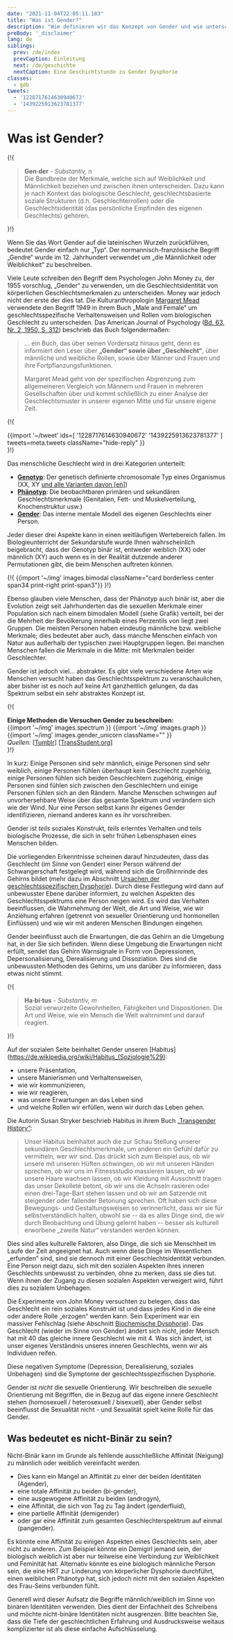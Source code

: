 ```yaml
---
date: "2021-11-04T22:05:11.183"
title: "Was ist Gender?"
description: "Wie definieren wir das Konzept von Gender und wie unterscheidet es sich von Sex?"
preBody: '_disclaimer'
lang: de
siblings:
  prev: /de/index
  prevCaption: Einleitung
  next: /de/geschichte
  nextCaption: Eine Geschichtstunde zu Gender Dysphorie
classes:
  - gdb
tweets:
  - '1228717614630940672'
  - '1439225913623781377'
---
```


# Was ist Gender?

{!{
<div class="gutter">
  <blockquote>
    <strong>Gen·der</strong> - <em>Substantiv, n</em><br>
    Die Bandbreite der Merkmale, welche sich auf Weiblichkeit und Männlichkeit beziehen und zwischen ihnen unterscheiden. Dazu kann je nach Kontext das biologische Geschlecht, geschlechtsbasierte soziale Strukturen (d.h. Geschlechterrollen) oder die Geschlechtsidentität (das persönliche Empfinden des eigenen Geschlechts) gehören.
  </blockquote>
</div>
}!}

Wenn Sie das Wort Gender auf die lateinischen Wurzeln zurückführen, bedeutet Gender einfach nur „Typ“. Der normannisch-französische Begriff „Gendre“ wurde im 12. Jahrhundert verwendet um „die Männlichkeit oder Weiblichkeit“ zu beschreiben. 

Viele Leute schreiben den Begriff dem Psychologen John Money zu, der 1955 vorschlug, „Gender“ zu verwenden, um die Geschlechtsidentität von körperlichen Geschlechtsmerkmalen zu unterscheiden. Money war jedoch nicht der erste der dies tat. Die Kulturanthropologin [Margaret Mead](https://de.wikipedia.org/wiki/Margaret_Mead) verwendete den Begriff 1949 in ihrem Buch „Male and Female“ um geschlechtsspezifische Verhaltensweisen und Rollen vom biologischen Geschlecht zu unterscheiden. Das American Journal of Psychology ([Bd. 63, Nr. 2, 1950, S. 312](https://www.jstor.org/stable/1418948)) beschrieb das Buch folgendermaßen:

> … ein Buch, das über seinen Vordersatz hinaus geht, denn es informiert den Leser über **„Gender“ sowie über „Geschlecht“**, über männliche und weibliche Rollen, sowie über Männer und Frauen und ihre Fortpflanzungsfunktionen.
>
> Margaret Mead geht von der spezifischen Abgrenzung zum allgemeineren Vergleich von Männern und Frauen in mehreren Gesellschaften über und kommt schließlich zu einer Analyse der Geschlechtsmuster in unserer eigenen Mitte und für unsere eigene Zeit.

{!{
<div class="gutter">
  {{import '~/tweet' ids=[
    '1228717614630940672'
    '1439225913623781377'
  ] tweets=meta.tweets className="hide-reply" }}
</div>
}!}

Das menschliche Geschlecht wird in drei Kategorien unterteilt:

- **[Genotyp](https://de.wikipedia.org/wiki/Genotyp)**: Der genetisch definierte chromosomale Typ eines Organismus (XX, XY [und alle Varianten davon [en]](https://twitter.com/sciencevet2/status/1035250518870900737?lang=en))
- **[Phänotyp](https://de.wikipedia.org/wiki/Ph%C3%A4notyp)**: Die beobachtbaren primären und sekundären Geschlechtsmerkmale (Genitalien, Fett- und Muskelverteilung, Knochenstruktur usw.)
- **[Gender](https://de.wikipedia.org/wiki/Gender)**: Das interne mentale Modell des eigenen Geschlechts einer Person.

Jeder dieser drei Aspekte kann in einen weitläufigen Wertebereich fallen. Im Biologieunterricht der Sekundarstufe wurde Ihnen wahrscheinlich beigebracht, dass der Genotyp binär ist, entweder weiblich (XX) oder männlich (XY) auch wenn es in der Realität dutzende anderer Permutationen gibt, die beim Menschen auftreten können.

{!{ {{import '~/img' images.bimodal className="card borderless center span34 print-right print-span3"}} }!}

Ebenso glauben viele Menschen, dass der Phänotyp auch binär ist, aber die Evolution zeigt seit Jahrhunderten das die sexuellen Merkmale einer Population sich nach einem bimodalen Modell (siehe Grafik) verteilt, bei der die Mehrheit der Bevölkerung innerhalb eines Perzentils von liegt zwei Gruppen. Die meisten Personen haben eindeutig männliche bzw. weibliche Merkmale; dies bedeutet aber auch, dass manche Menschen einfach von Natur aus außerhalb der typischen zwei Hauptgruppen liegen. Bei manchen Menschen fallen die Merkmale in die Mitte: mit Merkmalen beider Geschlechter.

Gender ist jedoch viel… abstrakter. Es gibt viele verschiedene Arten wie Menschen versucht haben das Geschlechtsspektrum zu veranschaulichen, aber bisher ist es noch auf keine Art ganzheitlich gelungen, da das Spektrum selbst ein sehr abstraktes Konzept ist.

{!{
<div class="">
  <div class="card">
    <div class="card-header"><strong>Einige Methoden die Versuchen Gender zu beschreiben:</strong></div>
    <div class="card-body flex flex-row">
      {{import '~/img' images.spectrum }}
      {{import '~/img' images.graph }}
      {{import '~/img' images.gender_unicorn className="" }}
    </div>
    <div class="card-body">
      <em>Quellen:</em>
      [<a href="https://bahamutzero.tumblr.com/post/56838411871/gender-a-visual-guide-when-most-people-think-of">Tumblr</a>]
      [<a href="http://www.transstudent.org/gender">TransStudent.org</a>]
    </div>
  </div>
</div>
}!}

In kurz: Einige Personen sind sehr männlich, einige Personen sind sehr weiblich, einige Personen fühlen überhaupt kein Geschlecht zugehörig, einige Personen fühlen sich beiden Geschlechtern zugehörig, einige Personen sind fühlen sich zwischen den Geschlechtern und einige Personen fühlen sich an den Rändern. Manche Menschen schwingen auf unvorhersehbare Weise über das gesamte Spektrum und verändern sich wie der Wind. Nur eine Person selbst kann ihr eigenes Gender identifizieren, niemand anderes kann es ihr vorschreiben.

Gender ist *teils* soziales Konstrukt, *teils* erlerntes Verhalten und teils biologische Prozesse, die sich in sehr frühen Lebensphasen eines Menschen bilden.

Die vorliegenden Erkenntnisse scheinen darauf hinzudeuten, dass das Geschlecht (im Sinne von Gender) einer Person während der Schwangerschaft festgelegt wird, während sich die Großhirnrinde des Gehirns bildet (mehr dazu im Abschnitt [Ursachen der geschlechtsspezifischen Dysphorie](/de/ursachen)). Durch diese Festlegung wird dann auf unbewusster Ebene darüber informiert, zu welchen Aspekten des Geschlechtsspektrums eine Person neigen wird. Es wird das Verhalten beeinflussen, die Wahrnehmung der Welt, die Art und Weise, wie wir Anziehung erfahren (getrennt von sexueller Orientierung und hormonellen Einflüssen) und wie wir mit anderen Menschen Bindungen eingehen.

Gender beeinflusst auch die Erwartungen, die das Gehirn an die Umgebung hat, in der Sie sich befinden. Wenn diese Umgebung die Erwartungen nicht erfüllt, sendet das Gehirn Warnsignale in Form von Depressionen, Depersonalisierung, Derealisierung und Dissoziation. Dies sind die unbewussten Methoden des Gehirns, um uns darüber zu informieren, dass etwas nicht stimmt.

{!{
<div class="gutter"><blockquote>
  <strong>Ha·bi·tus</strong> - <em>Substantiv, m</em><br>
  Sozial verwurzelte Gewohnheiten, Fähigkeiten und Dispositionen. Die Art und Weise, wie ein Mensch die Welt wahrnimmt und darauf reagiert.
</blockquote></div>
}!}

Auf der sozialen Seite beinhaltet Gender unseren [Habitus](https://de.wikipedia.org/wiki/Habitus_(Soziologie%29):

- unsere Präsentation,
- unsere Manierismen und Verhaltensweisen,
- wie wir kommunizieren,
- wie wir reagieren,
- was unsere Erwartungen an das Leben sind
- und welche Rollen wir erfüllen, wenn wir durch das Leben gehen.

Die Autorin Susan Stryker beschrieb Habitus in ihrem Buch [„Transgender History“](https://smile.amazon.com/Transgender-History-second-Todays-Revolution/dp/158005689X):

> Unser Habitus beinhaltet auch die zur Schau Stellung unserer sekundären Geschlechtsmerkmale, um anderen ein Gefühl dafür zu vermitteln, wer wir sind. Das drückt sich zum Beispiel aus, ob wir unsere mit unseren Hüften schwingen, ob wir mit unseren Händen sprechen, ob wir uns im Fitnessstudio massieren lassen, ob wir unsere Haare wachsen lassen, ob wir Kleidung mit Ausschnitt tragen das unser Dekolleté betont, ob wir uns die Achseln rasieren oder einen drei-Tage-Bart stehen lassen und ob wir am Satzende mit steigender oder fallender Betonung sprechen. Oft haben sich diese Bewegungs- und Gestaltungsweisen so verinnerlicht, dass wir sie für selbstverständlich halten, obwohl sie -- da es alles Dinge sind, die wir durch Beobachtung und Übung gelernt haben -- besser als kulturell erworbene „zweite Natur“ verstanden werden können.

Dies sind alles kulturelle Faktoren, also Dinge, die sich sie Menschheit im Laufe der Zeit angeeignet hat. Auch wenn diese Dinge im Wesentlichen „erfunden“ sind, sind sie dennoch mit einer Geschlechtsidentität verbunden. Eine Person neigt dazu, sich mit den sozialen Aspekten ihres inneren Geschlechts unbewusst zu verbinden, ohne zu merken, dass sie dies tut. Wenn ihnen der Zugang zu diesen sozialen Aspekten verweigert wird, führt dies zu sozialem Unbehagen.

Die Experimente von John Money versuchten zu belegen, dass das Geschlecht ein rein soziales Konstrukt ist und dass jedes Kind in die eine oder andere Rolle „erzogen“ werden kann. Sein Experiment war ein massiver Fehlschlag (siehe Abschnitt [Biochemische Dysphorie](/de/biochemische-dysphorie)). Das Geschlecht (wieder im Sinne von Gender) ändert sich nicht, jeder Mensch hat mit 40 das gleiche innere Geschlecht wie mit 4. Was sich ändert, ist unser eigenes Verständnis unseres inneren Geschlechts, wenn wir als Individuen reifen.

Diese negativen Symptome (Depression, Derealisierung, soziales Unbehagen) sind die Symptome der geschlechtsspezifischen Dysphorie.

Gender ist *nicht* die sexuelle Orientierung. Wir beschreiben die sexuelle Orientierung mit Begriffen, die in Bezug auf das eigene innere Geschlecht stehen (homosexuell / heterosexuell / bisexuell), aber Gender selbst beeinflusst die Sexualität nicht - und Sexualität spielt keine Rolle für das Gender.

## Was bedeutet es nicht-Binär zu sein?

Nicht-Binär kann im Grunde als fehlende ausschließliche Affinität (Neigung) zu männlich oder weiblich vereinfacht werden. 
- Dies kann ein Mangel an Affinität zu einer der beiden Identitäten (Agender),
- eine totale Affinität zu beiden (bi-gender),
- eine ausgewogene Affinität zu beiden (androgyn),
- eine Affinität, die sich von Tag zu Tag ändert (genderfluid), 
- eine partielle Affinität (demigender) 
- oder gar eine Affinität zum gesamten Geschlechterspektrum auf einmal (pangender).

Es könnte eine Affinität zu einigen Aspekten eines Geschlechts sein, aber nicht zu anderen. Zum Beispiel könnte ein Demigirl jemand sein, der biologisch weiblich ist aber nur teilweise eine Verbindung zur Weiblichkeit und Feminität hat. Alternativ könnte es eine biologisch männliche Person sein, die eine HRT zur Linderung von körperlicher Dysphorie durchführt, einen weiblichen Phänotyp hat, sich jedoch nicht mit den sozialen Aspekten des Frau-Seins verbunden fühlt.

Generell wird dieser Aufsatz die Begriffe männlich/weiblich im Sinne von binären Identitäten verwenden. Dies dient der Einfachheit des Schreibens und möchte nicht-binäre Identitäten nicht ausgrenzen. Bitte beachten Sie, dass die Tiefe der geschlechtlichen Erfahrung und Ausdrucksweise weitaus komplizierter ist als diese einfache Aufschlüsselung.

